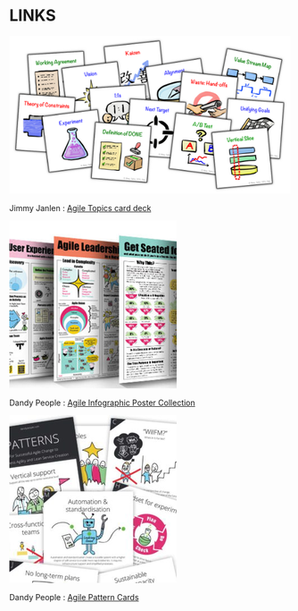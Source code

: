 # LINKS

![](Agile-Topics-Cards.png)

Jimmy Janlen : [Agile Topics card deck](https://blog.crisp.se/2015/10/08/jimmyjanlen/agile-topics-card-deck)

![](Infographic-Poster-Collection.jpg)

Dandy People : [Agile Infographic Poster Collection]( https://dandypeople.com/blog/agile-explained-infographic-posters-collection/)

![](Agile-Pattern-Cards.jpg)

Dandy People : [Agile Pattern Cards](https://media.dandypeople.com/2018/02/free-Pattern-Cards-Print-2018.pdf)
